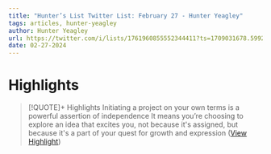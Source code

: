 ```yaml
---
title: "Hunter’s List Twitter List: February 27 - Hunter Yeagley"
tags: articles, hunter-yeagley
author: Hunter Yeagley
url: https://twitter.com/i/lists/1761960855552344411?ts=1709031678.599221
date: 02-27-2024
---
```

# Highlights
> [!QUOTE]+ Highlights
> Initiating a project on your own terms is a powerful assertion of independence
> It means you’re choosing to explore an idea that excites you, not because it's assigned, but because it's a part of your quest for growth and expression ([View Highlight](https://read.readwise.io/read/01hqnk6hh9d5wr21yanv97ayrr))


